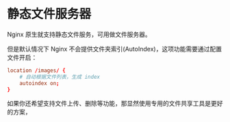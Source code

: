 # 静态文件服务器

Nginx 原生就支持静态文件服务，可用做文件服务器。

但是默认情况下 Nginx 不会提供文件夹索引(AutoIndex)，这项功能需要通过配置文件开启：

```conf
location /images/ {
    # 自动根据文件列表，生成 index
    autoindex on;
}
```

如果你还希望支持文件上传、删除等功能，那显然使用专用的文件共享工具是更好的方案，

